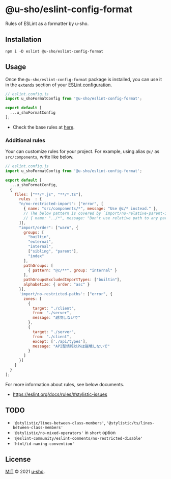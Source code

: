 # @u-sho/eslint-config-format

Rules of ESLint as a formatter by u-sho.

## Installation

```shell
npm i -D eslint @u-sho/eslint-config-format
```

## Usage

Once the `@u-sho/eslint-config-format` package is installed, you can use it in the [`extends`](http://eslint.org/docs/user-guide/configuring#extending-configuration-files) section of your [ESLint configuration](http://eslint.org/docs/user-guide/configuring).

```js
// eslint.config.js
import u_shoFormatConfig from '@u-sho/eslint-config-format';

export default [
  ...u_shoFormatConfig
];
```

- Check the base rules at [here](https://github.com/u-sho/eslint-config-format/blob/main/.eslintrc.js).

### Additional rules

Your can customize rules for your project.
For example, using alias `@c/` as `src/components`, write like below.

```js
// eslint.config.js
import u_shoFormatConfig from '@u-sho/eslint-config-format';

export default [
  ...u_shoFormatConfig,
  {
    files: ["**/*.js", "**/*.ts"],
      rules  : {
      "n/no-restricted-import": ["error", [
        { name: "src/components/*", message: "Use @c/* instead." },
        // The below pattern is covered by `import/no-relative-parent-imports`.
        // { name: "../*", message: "Don't use relative path to any parent direction." },
      ]],
      "import/order": ["warn", {
        groups: [
          "builtin",
          "external",
          "internal",
          ["sibling", "parent"],
          "index"
        ],
        pathGroups: [
          { pattern: "@c/**", group: "internal" }
        ],
        pathGroupsExcludedImportTypes: ["builtin"],
        alphabetize: { order: "asc" }
      }],
      'import/no-restricted-paths': ["error", {
        zones: [
          {
            target: "./client",
            from: "./server",
            message: "越境しないで"
          },
          {
            target: "./server",
            from: "./client",
            except: ['./api/types'],
            message: "API型情報以外は越境しないで"
          }
        ]
      }]
    }
  }
];
```

For more information about rules, see below documents.

- <https://eslint.org/docs/rules/#stylistic-issues>

## TODO

- `'@stylistic/lines-between-class-members'`, `'@stylistic/ts/lines-between-class-members'`
- `'@stylistic/no-mixed-operators'` in `short` option
- `'@eslint-community/eslint-comments/no-restricted-disable'`
- `'html/id-naming-convention'`

## License

[MIT](./LICENSE) &copy; 2021 [u-sho](https://github.com/u-sho).

